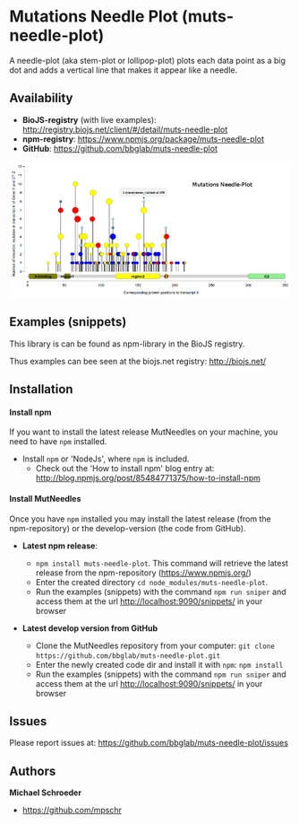 Mutations Needle Plot (muts-needle-plot)
=================================================

A needle-plot (aka stem-plot or lollipop-plot) plots each data point as a big dot and adds a vertical line that makes it appear like a needle. 


Availability
-----------------------

   * **BioJS-registry** (with live examples): <http://registry.biojs.net/client/#/detail/muts-needle-plot>
   * **npm-registry**: <https://www.npmjs.org/package/muts-needle-plot>
   * **GitHub**: <https://github.com/bbglab/muts-needle-plot>

![Image of a Needle-Plot](mutneedles.png)

Examples (snippets)
----------------------

This library is can be found as npm-library in the BioJS registry.

 Thus examples can bee seen at the biojs.net registry: <http://biojs.net/>


Installation
-----------------

#### Install npm

If you want to install the latest release MutNeedles on your machine, you need to have `npm` installed.

  * Install `npm` or 'NodeJs', where `npm` is included.
    * Check out the 'How to install npm' blog entry at: <http://blog.npmjs.org/post/85484771375/how-to-install-npm>


#### Install MutNeedles


Once you have `npm` installed you may install the latest release (from the npm-repository) or the develop-version
(the code from GitHub).

  * **Latest npm release**:
    * ```npm install muts-needle-plot```. This command will retrieve the latest release from the npm-repository (https://www.npmjs.org/)
    * Enter the created directory `cd node_modules/muts-needle-plot`.
    * Run the examples (snippets) with the command `npm run sniper` and access them at the url <http://localhost:9090/snippets/> in your browser

  * **Latest develop version from GitHub**
      * Clone the MutNeedles repository from your computer: ```git clone https://github.com/bbglab/muts-needle-plot.git```
      * Enter the newly created code dir and install it with `npm`: ```npm install```
      * Run the examples (snippets) with the command `npm run sniper` and access them at the url <http://localhost:9090/snippets/> in your browser


Issues
----------

Please report issues at: <https://github.com/bbglab/muts-needle-plot/issues>

Authors
--------

**Michael Schroeder**

+ <https://github.com/mpschr>


